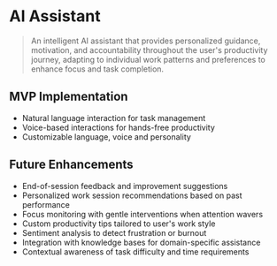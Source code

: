 # AI Assistant

> An intelligent AI assistant that provides personalized guidance, motivation, and accountability throughout the user's productivity journey, adapting to individual work patterns and preferences to enhance focus and task completion.

## MVP Implementation
- Natural language interaction for task management
- Voice-based interactions for hands-free productivity
- Customizable language, voice and personality

## Future Enhancements

- End-of-session feedback and improvement suggestions
- Personalized work session recommendations based on past performance
- Focus monitoring with gentle interventions when attention wavers
- Custom productivity tips tailored to user's work style
- Sentiment analysis to detect frustration or burnout
- Integration with knowledge bases for domain-specific assistance
- Contextual awareness of task difficulty and time requirements